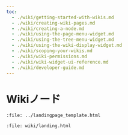 ```yaml
---
toc:
  - ./wiki/getting-started-with-wikis.md
  - ./wiki/creating-wiki-pages.md
  - ./wiki/creating-a-node.md
  - ./wiki/using-the-page-menu-widget.md
  - ./wiki/using-the-tree-menu-widget.md
  - ./wiki/using-the-wiki-display-widget.md
  - ./wiki/scoping-your-wikis.md
  - ./wiki/wiki-permissions.md
  - ./wiki/wiki-widget-ui-reference.md
  - ./wiki/developer-guide.md
---
```

# Wikiノード

```{raw} html
:file: ../landingpage_template.html
```

```{raw} html
:file: wiki/landing.html
```
